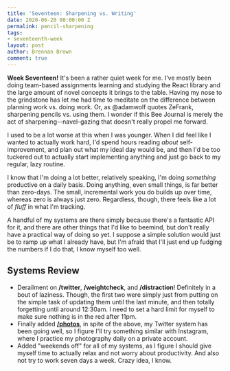 ```yaml
---
title: 'Seventeen: Sharpening vs. Writing'
date: 2020-06-20 00:00:00 Z
permalink: pencil-sharpening
tags:
- seventeenth-week
layout: post
author: Brennan Brown
comment: true
---
```


**Week Seventeen!** It's been a rather quiet week for me. I've mostly been doing team-based assignments learning and studying the React library and the large amount of novel concepts it brings to the table. Having my nose to the grindstone has let me had time to meditate on the difference between planning work vs. doing work. Or, as @adamwolf quotes ZeFrank, sharpening pencils vs. using them. I wonder if this Bee Journal is merely the act of sharpening--navel-gazing that doesn't really propel me forward. 

I used to be a lot worse at this when I was younger. When I did feel like I wanted to actually work hard, I'd spend hours reading *about* self-improvement, and plan out what my ideal day would be, and then I'd be too tuckered out to actually start implementing anything and just go back to my regular, lazy routine.

I know that I'm doing a lot better, relatively speaking, I'm doing *something* productive on a daily basis. Doing anything, even small things, is far better than zero-days. The small, incremental work you do builds up over time, whereas zero is always just zero. Regardless, though, there feels like a lot of *fluff* in what I'm tracking. 

A handful of my systems are there simply because there's a fantastic API for it, and there are other things that I'd like to beemind, but don't really have a practical way of doing so yet. I suppose a simple solution would just be to ramp up what I already have, but I'm afraid that I'll just end up fudging the numbers if I do that, I know myself too well.

## Systems Review

* Derailment on **/twitter**, **/weightcheck**, and **/distraction**! Definitely in a bout of laziness. Though, the first two were simply just from putting on the simple task of updating them until the last minute, and then totally forgetting until around 12:30am. I need to set a hard limit for myself to make sure nothing is in the red after 11pm.
* Finally added [**/photos**](https://beeminder.com/brennanbrown/photos), in spite of the above, my Twitter system has been going well, so I figure I'll try something similar with Instagram, where I practice my photography daily on a private account.
* Added "weekends off" for all of my systems, as I figure I should give myself time to actually relax and not worry about productivity. And also not try to work seven days a week. Crazy idea, I know.